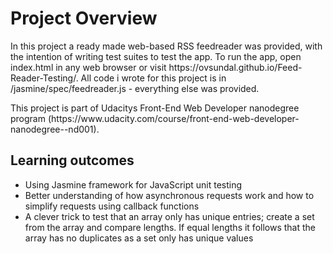 # Project Overview

<p>In this project a ready made web-based RSS feedreader was provided, with the intention of writing test suites to 
test the app. To run the app, open index.html in any web browser or visit  https://ovsundal.github.io/Feed-Reader-Testing/. All code i wrote for this project is in 
/jasmine/spec/feedreader.js - everything else was provided.</p>

<p>This project is part of Udacitys Front-End Web Developer nanodegree program 
(https://www.udacity.com/course/front-end-web-developer-nanodegree--nd001).</p>

## Learning outcomes

* Using Jasmine framework for JavaScript unit testing  
* Better understanding of how asynchronous requests work and how to simplify requests using callback functions
* A clever trick to test that an array only has unique entries; create a set from the array and compare lengths. If equal lengths it follows that the array has no duplicates as a set only has unique values
